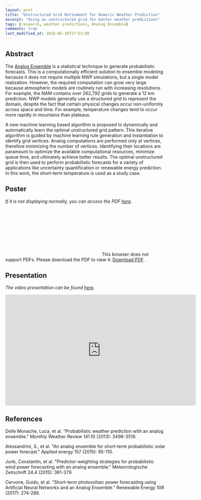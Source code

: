 ```yaml
---
layout: post
title: "Unstructured Grid Refinement for Numeric Weather Prediction"
excerpt: "Using an unstructured grid for better weather predictions"
tags: [research, weather predictions, Analog Ensemble]
comments: true
last_modified_at: 2018-05-16T17:53:00
---
```


## Abstract

The [Analog Ensemble](https://weiming-hu.github.io/CAnalogsV2/) is a statistical technique to generate probabilistic forecasts. This is a computationally efficient solution to ensemble modeling because it does not require multiple NWP simulations, but a single model realization. However, the required computation can grow very large because atmospheric models are routinely run with increasing resolutions. For example, the NAM contains over 262,792 grids to generate a 12 km prediction. NWP models generally use a structured grid to represent the domain, despite the fact that certain physical changes occur non-uniformly across space and time. For example, temperature changes tend to occur more rapidly in mountains than plateaus.

A new machine learning based algorithm is proposed to dynamically and automatically learn the optimal unstructured grid pattern. This iterative algorithm is guided by machine learning rule generation and instantiation to identify grid vertices. Analog computations are performed only at vertices, therefore minimizing the number of vertices. Identifying their locations are paramount to optimize the available computational resources, minimize queue time, and ultimately achieve better results. The optimal unstructured grid is then used to perform probabilistic forecasts for a variety of applications like uncertainty quantification or renewable energy prediction. In this work, the short-term temperature is used as a study case.

## Poster

*If it is not displaying normally, you can access the PDF [here](https://weiming-hu.github.io/assets/data-for-posts/2018-05-16-DOUG-poster/poster-DOUG.pdf).*

<object data="https://weiming-hu.github.io/assets/data-for-posts/2018-05-16-DOUG-poster/poster-DOUG.pdf" type="application/pdf" width="100%" height="600px">
<embed src="https://weiming-hu.github.io/assets/data-for-posts/2018-05-16-DOUG-poster/poster-DOUG.pdf">
This browser does not support PDFs. Please download the PDF to view it: <a href="https://weiming-hu.github.io/assets/data-for-posts/2018-05-16-DOUG-poster/poster-DOUG.pdf">Download PDF</a>.</p>
</embed>
</object>

## Presentation

*The video presentation can be found [here](https://www.youtube.com/watch?v=UYFDw9J2wPo&t=9s).*

<iframe width="600" height="350" src="https://www.youtube.com/embed/UYFDw9J2wPo" frameborder="0" allow="autoplay; encrypted-media" allowfullscreen></iframe>

## References

Delle Monache, Luca, et al. "Probabilistic weather prediction with an analog ensemble." Monthly Weather Review 141.10 (2013): 3498-3516.

Alessandrini, S., et al. "An analog ensemble for short-term probabilistic solar power forecast." Applied energy 157 (2015): 95-110.

Junk, Constantin, et al. "Predictor-weighting strategies for probabilistic wind power forecasting with an analog ensemble." Meteorologische Zeitschrift 24.4 (2015): 361-379.

Cervone, Guido, et al. "Short-term photovoltaic power forecasting using Artificial Neural Networks and an Analog Ensemble." Renewable Energy 108 (2017): 274-286.

